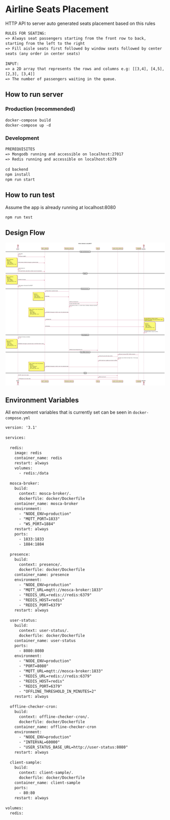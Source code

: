 Airline Seats Placement
============

HTTP API to server auto generated seats placement based on this rules
```
RULES FOR SEATING:
=> Always seat passengers starting from the front row to back, starting from the left to the right
=> Fill aisle seats first followed by window seats followed by center seats (any order in center seats)

INPUT:
=> a 2D array that represents the rows and columns e.g: [[3,4], [4,5], [2,3], [3,4]]
=> The number of passengers waiting in the queue.
```


## How to run server
### Production (recommended)
```
docker-compose build
docker-compose up -d
```
### Development
```
PREREQUISITES
=> Mongodb running and accessible on localhost:27017
=> Redis running and accessible on localhost:6379

cd backend
npm install
npm run start
```

## How to run test
Assume the app is already running at localhost:8080
```
npm run test
```

## Design Flow

![Alt Text](https://raw.githubusercontent.com/dhianpratama/smart-online-indicator/master/diagrams/Online%20Indicator%20using%20MQTT.png)

## Environment Variables
All environment variables that is currently set can be seen in `docker-compose.yml`

```
version: '3.1'

services:

  redis:
    image: redis
    container_name: redis
    restart: always
    volumes:
      - redis:/data

  mosca-broker:
    build:
      context: mosca-broker/.
      dockerfile: docker/Dockerfile
    container_name: mosca-broker
    environment:
      - "NODE_ENV=production"
      - "MQTT_PORT=1833"
      - "WS_PORT=1884"
    restart: always
    ports:
      - 1833:1833
      - 1884:1884

  presence:
    build:
      context: presence/.
      dockerfile: docker/Dockerfile
    container_name: presence
    environment:
      - "NODE_ENV=production"
      - "MQTT_URL=mqtt://mosca-broker:1833"
      - "REDIS_URL=redis://redis:6379"
      - "REDIS_HOST=redis"
      - "REDIS_PORT=6379"
    restart: always

  user-status:
    build:
      context: user-status/.
      dockerfile: docker/Dockerfile
    container_name: user-status
    ports:
      - 8080:8080
    environment:
      - "NODE_ENV=production"
      - "PORT=8080"
      - "MQTT_URL=mqtt://mosca-broker:1833"
      - "REDIS_URL=redis://redis:6379"
      - "REDIS_HOST=redis"
      - "REDIS_PORT=6379"
      - "OFFLINE_THRESHOLD_IN_MINUTES=2"
    restart: always
  
  offline-checker-cron:
    build:
      context: offline-checker-cron/.
      dockerfile: docker/Dockerfile
    container_name: offline-checker-cron
    environment:
      - "NODE_ENV=production"
      - "INTERVAL=60000"
      - "USER_STATUS_BASE_URL=http://user-status:8080"
    restart: always
  
  client-sample:
    build:
      context: client-sample/.
      dockerfile: docker/Dockerfile
    container_name: client-sample
    ports:
      - 80:80
    restart: always

volumes:
  redis:

```